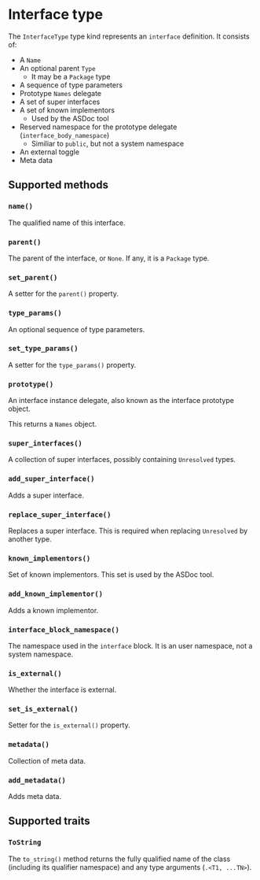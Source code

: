 # Interface type

The `InterfaceType` type kind represents an `interface` definition. It consists of:

* A `Name`
* An optional parent `Type`
  * It may be a `Package` type
* A sequence of type parameters
* Prototype `Names` delegate
* A set of super interfaces
* A set of known implementors
  * Used by the ASDoc tool
* Reserved namespace for the prototype delegate (`interface_body_namespace`)
  * Similiar to `public`, but not a system namespace
* An external toggle
* Meta data

## Supported methods

### `name()`

The qualified name of this interface.

### `parent()`

The parent of the interface, or `None`. If any, it is a `Package` type.

### `set_parent()`

A setter for the `parent()` property.

### `type_params()`

An optional sequence of type parameters.

### `set_type_params()`

A setter for the `type_params()` property.

### `prototype()`

An interface instance delegate, also known as the interface prototype object.

This returns a `Names` object.

### `super_interfaces()`

A collection of super interfaces, possibly containing `Unresolved` types.

### `add_super_interface()`

Adds a super interface.

### `replace_super_interface()`

Replaces a super interface. This is required when replacing `Unresolved` by another type.

### `known_implementors()`

Set of known implementors. This set is used by the ASDoc tool.

### `add_known_implementor()`

Adds a known implementor.

### `interface_block_namespace()`

The namespace used in the `interface` block. It is an user namespace, not a system namespace.

### `is_external()`

Whether the interface is external.

### `set_is_external()`

Setter for the `is_external()` property.

### `metadata()`

Collection of meta data.

### `add_metadata()`

Adds meta data.

## Supported traits

### `ToString`

The `to_string()` method returns the fully qualified name of the class (including its qualifier namespace) and any type arguments (`.<T1, ...TN>`).